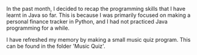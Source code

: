 In the past month, I decided to recap the programming skills that I have learnt in Java so far. This is because I was primarily focused on making a 
personal finance tracker in Python, and I had not practiced Java programming for a while.

I have refreshed my memory by making a small music quiz program. This can be found in the folder 'Music Quiz'.
